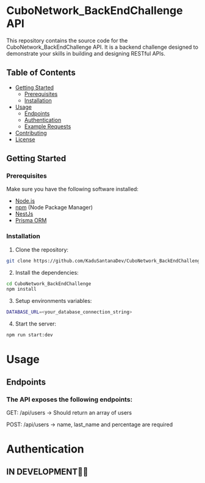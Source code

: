 # CuboNetwork_BackEndChallenge API

This repository contains the source code for the CuboNetwork_BackEndChallenge API. It is a backend challenge designed to demonstrate your skills in building and designing RESTful APIs.

## Table of Contents

- [Getting Started](#getting-started)
  - [Prerequisites](#prerequisites)
  - [Installation](#installation)
- [Usage](#usage)
  - [Endpoints](#endpoints)
  - [Authentication](#authentication)
  - [Example Requests](#example-requests)
- [Contributing](#contributing)
- [License](#license)

## Getting Started

### Prerequisites

Make sure you have the following software installed:

- [Node.js](https://nodejs.org/)
- [npm](https://www.npmjs.com/) (Node Package Manager)
- [NestJs](https://nestjs.com/)
- [Prisma ORM](https://www.prisma.io/)

### Installation

1. Clone the repository:

```bash
git clone https://github.com/KaduSantanaDev/CuboNetwork_BackEndChallenge.git
```

2. Install the dependencies:
```bash
cd CuboNetwork_BackEndChallenge
npm install
```

3. Setup environments variables:
```bash
DATABASE_URL=<your_database_connection_string>
```

4. Start the server:
```bash
npm run start:dev
```

# Usage
## Endpoints

### The API exposes the following endpoints:

GET: /api/users -> Should return an array of users

POST: /api/users -> name, last_name and percentage are required

# Authentication

## IN DEVELOPMENT👨‍💻
